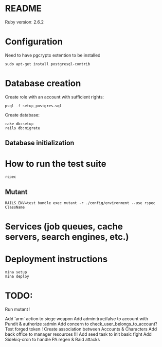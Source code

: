 # README

Ruby version: 2.6.2

# Configuration
Need to have pgcrypto extention to be installed
```
sudo apt-get install postgresql-contrib
```

# Database creation

Create role with an account with sufficient rights:
```
psql -f setup_postgres.sql
```

Create database:
```
rake db:setup
rails db:migrate
```

## Database initialization

# How to run the test suite

```
rspec
```

## Mutant

```
RAILS_ENV=test bundle exec mutant -r ./config/environment --use rspec ClassName
```

# Services (job queues, cache servers, search engines, etc.)

# Deployment instructions

```
mina setup
mina deploy
```

# TODO:
Run mutant !

Add 'arm' action to siege weapon
Add admin:true/false to account with Pundit & authorize :admin
Add concern to check_user_belongs_to_account?
Test forged token !
Create association between Accounts & Characters
Add back office to manager resources !!!
Add seed task to init basic fight
Add Sidekiq-cron to handle PA regen & Raid attacks
